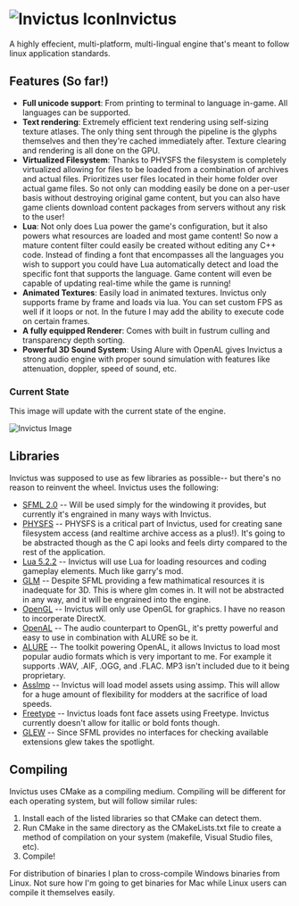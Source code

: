 ![Invictus Icon](http://farmpolice.com/content/invictus_64.png)Invictus
========
A highly effecient, multi-platform, multi-lingual engine that's meant to follow linux application standards.

Features (So far!)
--------
* **Full unicode support**: From printing to terminal to language in-game. All languages can be supported.
* **Text rendering**: Extremely efficient text rendering using self-sizing texture atlases. The only thing sent through the pipeline is the glyphs themselves and then they're cached immediately after. Texture clearing and rendering is all done on the GPU.
* **Virtualized Filesystem**: Thanks to PHYSFS the filesystem is completely virtualized allowing for files to be loaded from a combination of archives and actual files. Prioritizes user files located in their home folder over actual game files. So not only can modding easily be done on a per-user basis without destroying original game content, but you can also have game clients download content packages from servers without any risk to the user!
* **Lua**: Not only does Lua power the game's configuration, but it also powers what resources are loaded and most game content! So now a mature content filter could easily be created without editing any C++ code. Instead of finding a font that encompasses all the languages you wish to support you could have Lua automatically detect and load the specific font that supports the language. Game content will even be capable of updating real-time while the game is running!
* **Animated Textures**: Easily load in animated textures. Invictus only supports frame by frame and loads via lua. You can set custom FPS as well if it loops or not. In the future I may add the ability to execute code on certain frames.
* **A fully equipped Renderer**: Comes with built in fustrum culling and transparency depth sorting.
* **Powerful 3D Sound System**: Using Alure with OpenAL gives Invictus a strong audio engine with proper sound simulation with features like attenuation, doppler, speed of sound, etc.

### Current State
This image will update with the current state of the engine.

![Invictus Image](http://farmpolice.com/content/images/Xu2RRHeb0BZXiY5G.png "Invictus running Astrostruct")

Libraries
---------
Invictus was supposed to use as few libraries as possible-- but there's no reason to reinvent the wheel. Invictus uses the following:

* [SFML 2.0](http://www.sfml-dev.org/) -- Will be used simply for the windowing it provides, but currently it's engrained in many ways with Invictus.
* [PHYSFS](http://icculus.org/physfs/) -- PHYSFS is a critical part of Invictus, used for creating sane filesystem access (and realtime archive access as a plus!). It's going to be abstracted though as the C api looks and feels dirty compared to the rest of the application.
* [Lua 5.2.2](http://www.lua.org/) -- Invictus will use Lua for loading resources and coding gameplay elements. Much like garry's mod.
* [GLM](http://glm.g-truc.net/) -- Despite SFML providing a few mathimatical resources it is inadequate for 3D. This is where glm comes in. It will not be abstracted in any way, and it will be engrained into the engine.
* [OpenGL](http://www.opengl.org/) -- Invictus will only use OpenGL for graphics. I have no reason to incorperate DirectX.
* [OpenAL](http://kcat.strangesoft.net/openal.html) -- The audio counterpart to OpenGL, it's pretty powerful and easy to use in combination with ALURE so be it.
* [ALURE](http://kcat.strangesoft.net/alure.html) -- The toolkit powering OpenAL, it allows Invictus to load most popular audio formats which is very important to me. For example it supports .WAV, .AIF, .OGG, and .FLAC. MP3 isn't included due to it being proprietary.
* [AssImp](http://assimp.sourceforge.net/) -- Invictus will load model assets using assimp. This will allow for a huge amount of flexibility for modders at the sacrifice of load speeds.
* [Freetype](http://freetype.org/) -- Invictus loads font face assets using Freetype. Invictus currently doesn't allow for itallic or bold fonts though.
* [GLEW](http://glew.sourceforge.net/) -- Since SFML provides no interfaces for checking available extensions glew takes the spotlight.

Compiling
---------
Invictus uses CMake as a compiling medium. Compiling will be different for each operating system, but will follow similar rules:

1. Install each of the listed libraries so that CMake can detect them.
2. Run CMake in the same directory as the CMakeLists.txt file to create a method of compilation on your system (makefile, Visual Studio files, etc).
3. Compile!

For distribution of binaries I plan to cross-compile Windows binaries from Linux. Not sure how I'm going to get binaries for Mac while Linux users can compile it themselves easily.
